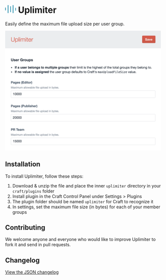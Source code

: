 # <img src="_demo/logo.png" width="35" alt="Uplimiter logo">&nbsp;Uplimiter

Easily define the maximum file upload size per user group.

<img src="_demo/screengrab.png" width="647" alt="Screengrab of Uplimiter's settings">

## Installation

To install Uplimiter, follow these steps:

1. Download & unzip the file and place the inner `uplimiter` directory in your `craft/plugins` folder
2. Install plugin in the Craft Control Panel under Settings > Plugins
3. The plugin folder should be named `uplimiter` for Craft to recognize it
4. In settings, set the maximum file size (in bytes) for each of your member groups

## Contributing
We welcome anyone and everyone who would like to improve Uplimiter to fork it and send in pull requests.

## Changelog

[View the JSON changelog](https://github.com/trendyminds/uplimiter/blob/master/releases.json)
